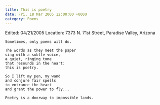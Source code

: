 ```yaml
---
title: This is poetry
date: Fri, 18 Mar 2005 12:00:00 +0000
category: Poems
---
```


Edited: 04/21/2005
Location: 7373 N. 71st Street, Paradise Valley, Arizona

    Sometimes, only poems will do.

    The words as they meet the paper  
    sing with a subtle voice,  
    a quiet, ringing tone  
    that resounds in the heart:  
    this is poetry.

    So I lift my pen, my wand  
    and conjure fair spells  
    to entrance the heart  
    and grant the power to fly...

    Poetry is a doorway to impossible lands.


